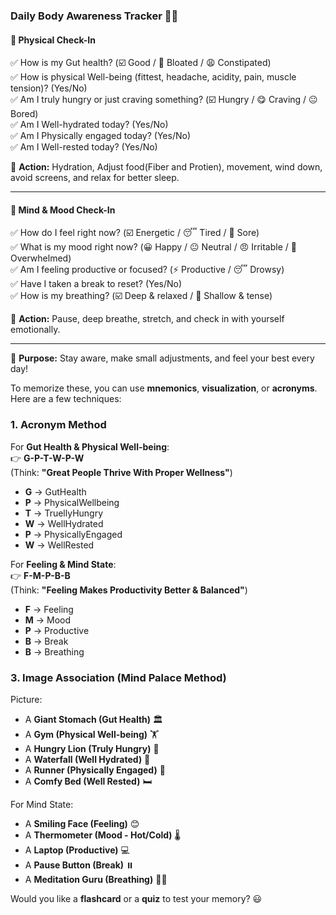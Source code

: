 ### **Daily Body Awareness Tracker** 📝✨  

#### **🌿 Physical Check-In**  
✅ How is my Gut health? (☑️ Good / 🤨 Bloated / 😩 Constipated)  
✅ How is physical Well-being (fittest, headache, acidity, pain, muscle tension)? (Yes/No)  
✅ Am I truly hungry or just craving something? (☑️ Hungry / 😋 Craving / 😐 Bored)  
✅ Am I Well-hydrated today? (Yes/No)  
✅ Am I Physically engaged today? (Yes/No)  
✅ Am I Well-rested today? (Yes/No)  

📌 **Action:** Hydration, Adjust food(Fiber and Protien), movement, wind down, avoid screens, and relax for better sleep.  

---

#### **🧠 Mind & Mood Check-In**  
✅ How do I feel right now? (☑️ Energetic / 😴 Tired / 🤕 Sore)  
✅ What is my mood right now? (😀 Happy / 😐 Neutral / 😠 Irritable / 🤯 Overwhelmed)  
✅ Am I feeling productive or focused? (⚡ Productive / 😴 Drowsy)  
✅ Have I taken a break to reset? (Yes/No)  
✅ How is my breathing? (☑️ Deep & relaxed / 😤 Shallow & tense)  

📌 **Action:** Pause, deep breathe, stretch, and check in with yourself emotionally.

---

🚀 **Purpose:** Stay aware, make small adjustments, and feel your best every day!  

To memorize these, you can use **mnemonics**, **visualization**, or **acronyms**. Here are a few techniques:  

### **1. Acronym Method**  
For **Gut Health & Physical Well-being**:  
👉 **G-P-T-W-P-W**  
(Think: **"Great People Thrive With Proper Wellness"**)  
- **G** → GutHealth  
- **P** → PhysicalWellbeing  
- **T** → TruellyHungry  
- **W** → WellHydrated  
- **P** → PhysicallyEngaged  
- **W** → WellRested  

For **Feeling & Mind State**:  
👉 **F-M-P-B-B**  
(Think: **"Feeling Makes Productivity Better & Balanced"**)  
- **F** → Feeling  
- **M** → Mood  
- **P** → Productive  
- **B** → Break  
- **B** → Breathing  
 

### **3. Image Association (Mind Palace Method)**  
Picture:  
- A **Giant Stomach (Gut Health)** 🏛️  
- A **Gym (Physical Well-being)** 🏋️  
- A **Hungry Lion (Truly Hungry)** 🦁  
- A **Waterfall (Well Hydrated)** 🌊  
- A **Runner (Physically Engaged)** 🏃  
- A **Comfy Bed (Well Rested)** 🛏️  

For Mind State:  
- A **Smiling Face (Feeling)** 😊  
- A **Thermometer (Mood - Hot/Cold)** 🌡️  
- A **Laptop (Productive)** 💻  
- A **Pause Button (Break)** ⏸️  
- A **Meditation Guru (Breathing)** 🧘‍♂️  

Would you like a **flashcard** or a **quiz** to test your memory? 😃
